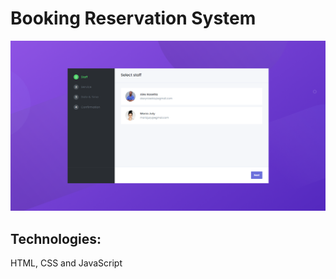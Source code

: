 # Booking Reservation System

![Screenshot](./images/screenshot.png)

## Technologies:
HTML, CSS and JavaScript
